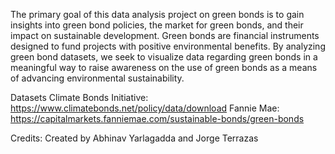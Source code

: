 The primary goal of this data analysis project on green bonds is to gain insights into green bond policies, the market for green bonds, and their impact on sustainable development. Green bonds are financial instruments designed to fund projects with positive environmental benefits. By analyzing green bond datasets, we seek to visualize data regarding green bonds in a meaningful way to raise awareness on the use of green bonds as a means of advancing environmental sustainability. 

Datasets
Climate Bonds Initiative: https://www.climatebonds.net/policy/data/download
Fannie Mae: https://capitalmarkets.fanniemae.com/sustainable-bonds/green-bonds

Credits: Created by Abhinav Yarlagadda and Jorge Terrazas
